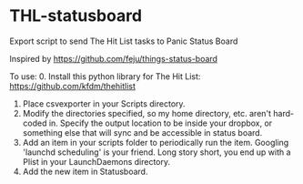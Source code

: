 THL-statusboard
===============

Export script to send The Hit List tasks to Panic Status Board

Inspired by https://github.com/feju/things-status-board

To use:
0. Install this python library for The Hit List: https://github.com/kfdm/thehitlist
1. Place csvexporter in your Scripts directory.
2. Modify the directories specified, so my home directory, etc. aren't hard-coded in. Specify the output location to be inside your dropbox, or something else that will sync and be accessible in status board.
3. Add an item in your scripts folder to periodically run the item. Googling 'launchd scheduling' is your friend. Long story short, you end up with a Plist in your LaunchDaemons directory.
4. Add the new item in Statusboard.

